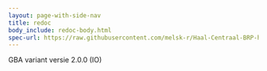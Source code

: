 ```yaml
---
layout: page-with-side-nav
title: redoc
body_include: redoc-body.html
spec-url: https://raw.githubusercontent.com/melsk-r/Haal-Centraal-BRP-historie-bevragen/Probleem-met-gbaversie/specificatie/gba-genereervariant/openapi.yaml
---
```

GBA variant versie 2.0.0 (IO)
<redoc spec-url='{{ page.spec-url}}'></redoc>
